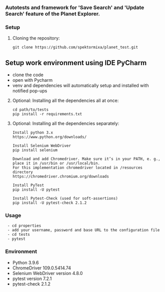 ### Autotests and framework for 'Save Search' and 'Update Search' feature of the Planet Explorer.

### Setup

 1. Cloning the repository:

    ```shell
    git clone https://github.com/spektormixa/planet_test.git
    ```

## Setup work environment using IDE PyCharm
* clone the code
* open with Pycharm
* venv and dependencies will automatically setup and installed with notified pop-ups

2. Optional: Installing all the dependencies all at once:

    ```shell
    cd path/to/tests
    pip install -r requirements.txt
    ```

3.  Optional: Installing all the dependencies separately:

    ```shell
    Install python 3.x
    https://www.python.org/downloads/
    
    Install Selenium WebDriver
    pip install selenium
    
    Download and add Chromedriver. Make sure it’s in your PATH, e. g., place it in /usr/bin or /usr/local/bin.
    For this implementation chromedriver located in /resources directory
    https://chromedriver.chromium.org/downloads
    
    Install PyTest
    pip install -U pytest
    
    Install Pytest-Check (used for soft-assertions)
    pip install -U pytest-check 2.1.2
    ```


### Usage
```shell
 - cd properties
 - add your username, password and base URL to the configuration file
 - cd tests
 - pytest
 ```


### Environment

- Python 3.9.6
- ChromeDriver 109.0.5414.74
- Selenium WebDriver version 4.8.0
- pytest version 7.2.1
- pytest-check 2.1.2
